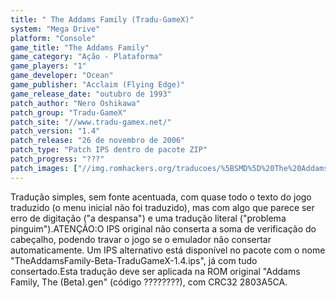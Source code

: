 ```yaml
---
title: " The Addams Family (Tradu-GameX)"
system: "Mega Drive"
platform: "Console"
game_title: "The Addams Family"
game_category: "Ação - Plataforma"
game_players: "1"
game_developer: "Ocean"
game_publisher: "Acclaim (Flying Edge)"
game_release_date: "outubro de 1993"
patch_author: "Nero Oshikawa"
patch_group: "Tradu-GameX"
patch_site: "//www.tradu-gamex.net/"
patch_version: "1.4"
patch_release: "26 de novembro de 2006"
patch_type: "Patch IPS dentro de pacote ZIP"
patch_progress: "???"
patch_images: ["//img.romhackers.org/traducoes/%5BSMD%5D%20The%20Addams%20Family%20-%20Tradu-GameX%20-%201.png","//img.romhackers.org/traducoes/%5BSMD%5D%20The%20Addams%20Family%20-%20Tradu-GameX%20-%202.png","//img.romhackers.org/traducoes/%5BSMD%5D%20The%20Addams%20Family%20-%20Tradu-GameX%20-%203.png"]
---
```

Tradução simples, sem fonte acentuada, com quase todo o texto do jogo traduzido (o menu inicial não foi traduzido), mas com algo que parece ser erro de digitação ("a despansa") e uma tradução literal ("problema pinguim").ATENÇÃO:O IPS original não conserta a soma de verificação do cabeçalho, podendo travar o jogo se o emulador não consertar automaticamente. Um IPS alternativo está disponível no pacote com o nome "TheAddamsFamily-Beta-TraduGameX-1.4.ips", já com tudo consertado.Esta tradução deve ser aplicada na ROM original "Addams Family, The (Beta).gen" (código ????????), com CRC32 2803A5CA.